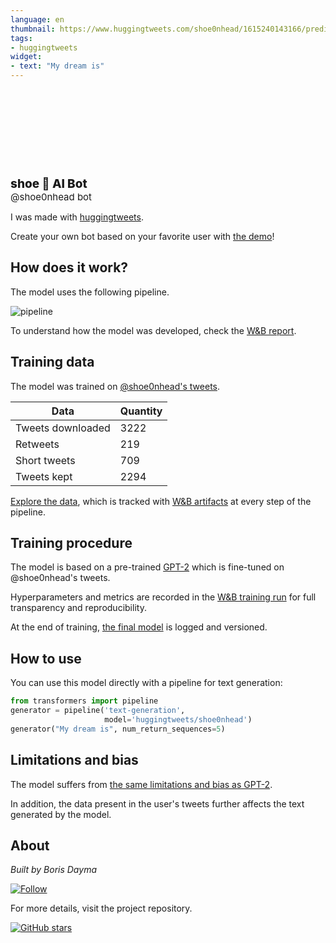 ```yaml
---
language: en
thumbnail: https://www.huggingtweets.com/shoe0nhead/1615240143166/predictions.png
tags:
- huggingtweets
widget:
- text: "My dream is"
---
```


<div>
<div style="width: 132px; height:132px; border-radius: 50%; background-size: cover; background-image: url('https://pbs.twimg.com/profile_images/1367237688819073029/Z6eoYBbC_400x400.jpg')">
</div>
<div style="margin-top: 8px; font-size: 19px; font-weight: 800">shoe 🤖 AI Bot </div>
<div style="font-size: 15px">@shoe0nhead bot</div>
</div>

I was made with [huggingtweets](https://github.com/borisdayma/huggingtweets).

Create your own bot based on your favorite user with [the demo](https://colab.research.google.com/github/borisdayma/huggingtweets/blob/master/huggingtweets-demo.ipynb)!

## How does it work?

The model uses the following pipeline.

![pipeline](https://github.com/borisdayma/huggingtweets/blob/master/img/pipeline.png?raw=true)

To understand how the model was developed, check the [W&B report](https://app.wandb.ai/wandb/huggingtweets/reports/HuggingTweets-Train-a-model-to-generate-tweets--VmlldzoxMTY5MjI).

## Training data

The model was trained on [@shoe0nhead's tweets](https://twitter.com/shoe0nhead).

| Data | Quantity |
| --- | --- |
| Tweets downloaded | 3222 |
| Retweets | 219 |
| Short tweets | 709 |
| Tweets kept | 2294 |

[Explore the data](https://wandb.ai/wandb/huggingtweets/runs/1mnphvff/artifacts), which is tracked with [W&B artifacts](https://docs.wandb.com/artifacts) at every step of the pipeline.

## Training procedure

The model is based on a pre-trained [GPT-2](https://huggingface.co/gpt2) which is fine-tuned on @shoe0nhead's tweets.

Hyperparameters and metrics are recorded in the [W&B training run](https://wandb.ai/wandb/huggingtweets/runs/31gimc2n) for full transparency and reproducibility.

At the end of training, [the final model](https://wandb.ai/wandb/huggingtweets/runs/31gimc2n/artifacts) is logged and versioned.

## How to use

You can use this model directly with a pipeline for text generation:

```python
from transformers import pipeline
generator = pipeline('text-generation',
                     model='huggingtweets/shoe0nhead')
generator("My dream is", num_return_sequences=5)
```

## Limitations and bias

The model suffers from [the same limitations and bias as GPT-2](https://huggingface.co/gpt2#limitations-and-bias).

In addition, the data present in the user's tweets further affects the text generated by the model.

## About

*Built by Boris Dayma*

[![Follow](https://img.shields.io/twitter/follow/borisdayma?style=social)](https://twitter.com/intent/follow?screen_name=borisdayma)

For more details, visit the project repository.

[![GitHub stars](https://img.shields.io/github/stars/borisdayma/huggingtweets?style=social)](https://github.com/borisdayma/huggingtweets)
